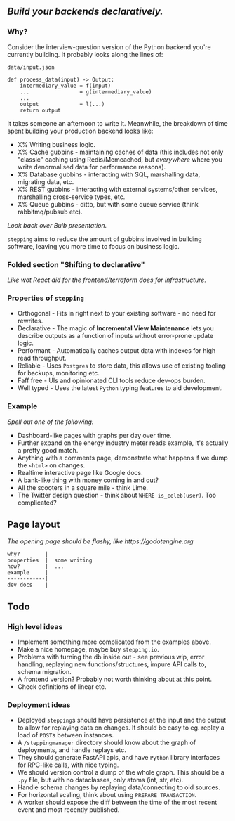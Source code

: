 
## _Build your backends declaratively._

### Why?

Consider the interview-question version of the Python backend you're currently building. It probably looks along the lines of:

```
data/input.json

def process_data(input) -> Output:
    intermediary_value = f(input)
    ...                = g(intermediary_value)
    ...
    output             = l(...)
    return output
```

It takes someone an afternoon to write it. Meanwhile, the breakdown of time spent building your production backend looks like:

- X% Writing business logic.
- X% Cache gubbins - maintaining caches of data (this includes not only "classic" caching using Redis/Memcached, but _everywhere_ where you write denormalised data for performance reasons).
- X% Database gubbins - interacting with SQL, marshalling data, migrating data, etc.
- X% REST gubbins - interacting with external systems/other services, marshalling cross-service types, etc.
- X% Queue gubbins - ditto, but with some queue service (think rabbitmq/pubsub etc).

_Look back over Bulb presentation._

`stepping` aims to reduce the amount of gubbins involved in building software, leaving you more time to focus on business logic.


### Folded section "Shifting to declarative"

_Like wot React did for the frontend/terraform does for infrastructure._


### Properties of `stepping`

- Orthogonal - Fits in right next to your existing software - no need for rewrites.
- Declarative - The magic of **Incremental View Maintenance** lets you describe outputs as a function of inputs without error-prone update logic.
- Performant - Automatically caches output data with indexes for high read throughput.
- Reliable - Uses `Postgres` to store data, this allows use of existing tooling for backups, monitoring etc.
- Faff free - UIs and opinionated CLI tools reduce dev-ops burden.
- Well typed - Uses the latest `Python` typing features to aid development.

### Example

_Spell out one of the following:_

- Dashboard-like pages with graphs per day over time.
- Further expand on the energy industry meter reads example, it's actually a pretty good match.
- Anything with a comments page, demonstrate what happens if we dump the `<html>` on changes.
- Realtime interactive page like Google docs.
- A bank-like thing with money coming in and out?
- All the scooters in a square mile - think Lime.
- The Twitter design question - think about `WHERE is_celeb(user)`. Too complicated?


## Page layout

_The opening page should be flashy, like https://godotengine.org_

```
why?        |
properties  |  some writing
how?        |  ...
example     |
------------|
dev docs    |
```

## Todo

### High level ideas

- Implement something more complicated from the examples above.
- Make a nice homepage, maybe buy `stepping.io`.
- Problems with turning the db inside out - see previous wip, error handling, replaying new functions/structures, impure API calls to, schema migration.
- A frontend version? Probably not worth thinking about at this point.
- Check definitions of linear etc.


### Deployment ideas

- Deployed `stepping`s should have persistence at the input and the output to allow for replaying data on changes. It should be easy to eg. replay a load of `POST`s between instances.
- A `/steppingmanager` directory should know about the graph of deployments, and handle replays etc.
- They should generate FastAPI apis, and have `Python` library interfaces for RPC-like calls, with nice typing.
- We should version control a dump of the whole graph. This should be a `.py` file, but with no dataclasses, only atoms (int, str, etc).
- Handle schema changes by replaying data/connecting to old sources.
- For horizontal scaling, think about using `PREPARE TRANSACTION`.
- A worker should expose the diff between the time of the most recent event and most recently published.

